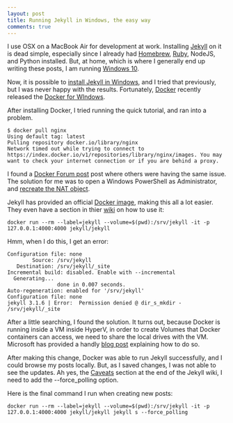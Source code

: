 ```yaml
---
layout: post
title: Running Jekyll in Windows, the easy way
comments: true
---
```

I use OSX on a MacBook Air for development at work. Installing [Jekyll][jekyll] on it is dead simple, especially since
I already had [Homebrew][homebrew], [Ruby][ruby], NodeJS, and Python installed. But, at home, which is where I generally end up writing
these posts, I am running [Windows 10][windows].

Now, it is possible to [install Jekyll in Windows][install], and I tried that previously, but I was never happy with the
results. Fortunately, [Docker][docker] recently released the [Docker for WIndows][dockerforwindows].

After installing Docker, I tried running the quick tutorial, and ran into a problem.

    $ docker pull nginx
    Using default tag: latest
    Pulling repository docker.io/library/nginx
    Network timed out while trying to connect to https://index.docker.io/v1/repositories/library/nginx/images. You may want to check your internet connection or if you are behind a proxy.

I found a [Docker Forum post][forum] post where others were having the same issue. The solution for me was to open a Windows PowerShell
as Administrator, and [recreate the NAT object][solution].

Jekyll has provided an official [Docker image][image], making this all a lot easier. They even have a section in thier [wiki][wiki]
on how to use it:

    docker run --rm --label=jekyll --volume=$(pwd):/srv/jekyll -it -p 127.0.0.1:4000:4000 jekyll/jekyll

Hmm, when I do this, I get an error:

    Configuration file: none
            Source: /srv/jekyll
       Destination: /srv/jekyll/_site
    Incremental build: disabled. Enable with --incremental
      Generating...
                    done in 0.007 seconds.
    Auto-regeneration: enabled for '/srv/jekyll'
    Configuration file: none
    jekyll 3.1.6 | Error:  Permission denied @ dir_s_mkdir - /srv/jekyll/_site

After a little searching, I found the solution. It turns out, because Docker is running inside a VM inside HyperV, in order to create
Volumes that Docker containers can access, we need to share the local drives with the VM. Microsoft has provided a handly
[blog post][post] explaining how to do so.

After making this change, Docker was able to run Jekyll successfully, and I could browse my posts locally. But, as I saved changes,
I was not able to see the updates. Ah yes, the [Caveats][caveats] section at the end of the Jekyll wiki, I need to add the --force_polling
option.

Here is the final command I run when creating new posts:

    docker run --rm --label=jekyll --volume=$(pwd):/srv/jekyll -it -p 127.0.0.1:4000:4000 jekyll/jekyll jekyll s --force_polling


[jekyll]: https://jekyllrb.com/
[homebrew]: http://brew.sh/
[ruby]: https://www.ruby-lang.org/en/documentation/installation/#homebrew
[windows]: https://www.microsoft.com/en-ca/windows/features
[install]: https://jekyllrb.com/docs/windows/#installation
[docker]: https://www.docker.com/
[dockerforwindows]: https://www.docker.com/products/docker#/windows
[forum]: https://forums.docker.com/t/docker-pull-wont-work/8506
[solution]: https://forums.docker.com/t/docker-pull-wont-work/8506/57?u=abendigo
[image]: https://hub.docker.com/r/jekyll/jekyll/
[wiki]: https://github.com/jekyll/docker/wiki/Usage:-Running
[post]: https://blogs.msdn.microsoft.com/stevelasker/2016/06/14/configuring-docker-for-windows-volumes/
[caveats]: https://github.com/jekyll/docker/wiki/Usage:-Running#caveats
